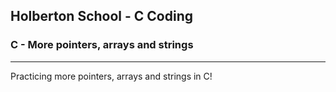 <h2>Holberton School - C Coding</h2>

<h3>C - More pointers, arrays and strings</h3>

---

Practicing more pointers, arrays and strings in C!
